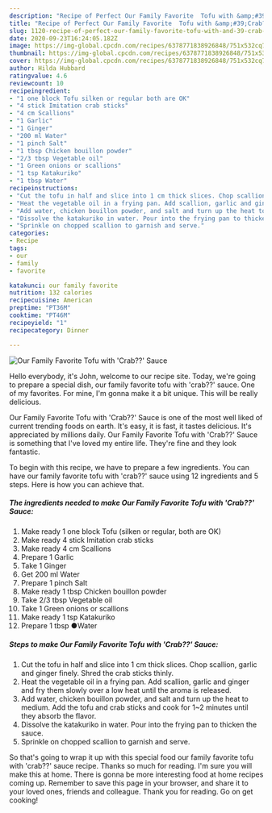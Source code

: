 ```yaml
---
description: "Recipe of Perfect Our Family Favorite  Tofu with &amp;#39;Crab??&amp;#39; Sauce"
title: "Recipe of Perfect Our Family Favorite  Tofu with &amp;#39;Crab??&amp;#39; Sauce"
slug: 1120-recipe-of-perfect-our-family-favorite-tofu-with-and-39-crab-and-39-sauce
date: 2020-09-23T16:24:05.182Z
image: https://img-global.cpcdn.com/recipes/6378771838926848/751x532cq70/our-family-favorite-tofu-with-crab-sauce-recipe-main-photo.jpg
thumbnail: https://img-global.cpcdn.com/recipes/6378771838926848/751x532cq70/our-family-favorite-tofu-with-crab-sauce-recipe-main-photo.jpg
cover: https://img-global.cpcdn.com/recipes/6378771838926848/751x532cq70/our-family-favorite-tofu-with-crab-sauce-recipe-main-photo.jpg
author: Hilda Hubbard
ratingvalue: 4.6
reviewcount: 10
recipeingredient:
- "1 one block Tofu silken or regular both are OK"
- "4 stick Imitation crab sticks"
- "4 cm Scallions"
- "1 Garlic"
- "1 Ginger"
- "200 ml Water"
- "1 pinch Salt"
- "1 tbsp Chicken bouillon powder"
- "2/3 tbsp Vegetable oil"
- "1 Green onions or scallions"
- "1 tsp Katakuriko"
- "1 tbsp Water"
recipeinstructions:
- "Cut the tofu in half and slice into 1 cm thick slices. Chop scallion, garlic and ginger finely. Shred the crab sticks thinly."
- "Heat the vegetable oil in a frying pan. Add scallion, garlic and ginger and fry them slowly over a low heat until the aroma is released."
- "Add water, chicken bouillon powder, and salt and turn up the heat to medium. Add the tofu and crab sticks and cook for 1~2 minutes until they absorb the flavor."
- "Dissolve the katakuriko in water. Pour into the frying pan to thicken the sauce."
- "Sprinkle on chopped scallion to garnish and serve."
categories:
- Recipe
tags:
- our
- family
- favorite

katakunci: our family favorite 
nutrition: 132 calories
recipecuisine: American
preptime: "PT36M"
cooktime: "PT46M"
recipeyield: "1"
recipecategory: Dinner

---
```



![Our Family Favorite  Tofu with &#39;Crab??&#39; Sauce](https://img-global.cpcdn.com/recipes/6378771838926848/751x532cq70/our-family-favorite-tofu-with-crab-sauce-recipe-main-photo.jpg)

Hello everybody, it's John, welcome to our recipe site. Today, we're going to prepare a special dish, our family favorite  tofu with &#39;crab??&#39; sauce. One of my favorites. For mine, I'm gonna make it a bit unique. This will be really delicious.

Our Family Favorite  Tofu with &#39;Crab??&#39; Sauce is one of the most well liked of current trending foods on earth. It's easy, it is fast, it tastes delicious. It's appreciated by millions daily. Our Family Favorite  Tofu with &#39;Crab??&#39; Sauce is something that I've loved my entire life. They're fine and they look fantastic.




To begin with this recipe, we have to prepare a few ingredients. You can have our family favorite  tofu with &#39;crab??&#39; sauce using 12 ingredients and 5 steps. Here is how you can achieve that.

<!--inarticleads1-->

##### The ingredients needed to make Our Family Favorite  Tofu with &#39;Crab??&#39; Sauce:

1. Make ready 1 one block Tofu (silken or regular, both are OK)
1. Make ready 4 stick Imitation crab sticks
1. Make ready 4 cm Scallions
1. Prepare 1 Garlic
1. Take 1 Ginger
1. Get 200 ml Water
1. Prepare 1 pinch Salt
1. Make ready 1 tbsp Chicken bouillon powder
1. Take 2/3 tbsp Vegetable oil
1. Take 1 Green onions or scallions
1. Make ready 1 tsp Katakuriko
1. Prepare 1 tbsp ●Water




<!--inarticleads2-->

##### Steps to make Our Family Favorite  Tofu with &#39;Crab??&#39; Sauce:

1. Cut the tofu in half and slice into 1 cm thick slices. Chop scallion, garlic and ginger finely. Shred the crab sticks thinly.
1. Heat the vegetable oil in a frying pan. Add scallion, garlic and ginger and fry them slowly over a low heat until the aroma is released.
1. Add water, chicken bouillon powder, and salt and turn up the heat to medium. Add the tofu and crab sticks and cook for 1~2 minutes until they absorb the flavor.
1. Dissolve the katakuriko in water. Pour into the frying pan to thicken the sauce.
1. Sprinkle on chopped scallion to garnish and serve.




So that's going to wrap it up with this special food our family favorite  tofu with &#39;crab??&#39; sauce recipe. Thanks so much for reading. I'm sure you will make this at home. There is gonna be more interesting food at home recipes coming up. Remember to save this page in your browser, and share it to your loved ones, friends and colleague. Thank you for reading. Go on get cooking!
